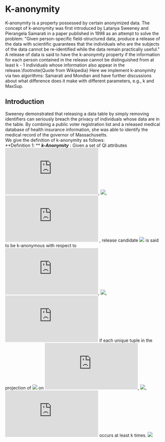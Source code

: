# K-anonymity
K-anonymity is a property possessed by certain anonymized data. The concept of k-anonymity was first introduced by Latanya Sweeney and Pierangela Samarati in a paper published in 1998 as an attempt to solve the problem: "Given person-specific field-structured data, produce a release of the data with scientific guarantees that the individuals who are the subjects of the data cannot be re-identified while the data remain practically useful." A release of data is said to have the k-anonymity property if the information for each person contained in the release cannot be distinguished from at least k - 1 individuals whose information also appear in the release.\footnote{Quote from Wikipedia} Here we implement k-anonymity via two algorithms: Samarati and Mondian and have further discussions about what difference does it make with different parameters, e.g., k and MaxSup.
## Introduction
Sweeney demonstrated that releasing a data table by simply removing identifiers can seriously breach the privacy of individuals whose data are in the table. By combinig a public voter registration list and a released medical database of health insurance information, she was able to identify the medical record of the governor of Massachusetts.  
We give the definition of k-anonymity as follows:  
**Definition 1: ** **_k-Anonymity_** : Given a set of QI attributes ![](http://latex.codecogs.com/svg.latex?Q_1), ![](http://latex.codecogs.com/svg.latex?\dots), ![](http://latex.codecogs.com/svg.latex?Q_d)
, release candidate ![](http://latex.codecogs.com/svg.latex?D^{\ast}) is said to be k-anonymous with respect to ![](http://latex.codecogs.com/svg.latex?Q_1), ![](http://latex.codecogs.com/svg.latex?\dots), ![](http://latex.codecogs.com/svg.latex?Q_d)
 if each unique tuple in the projection of ![](http://latex.codecogs.com/svg.latex?D^*)
 on ![](http://latex.codecogs.com/svg.latex?Q_1), ![](http://latex.codecogs.com/svg.latex?\dots), ![](http://latex.codecogs.com/svg.latex?Q_d)
 occurs at least k times.
![](http://latex.codecogs.com/svg.latex?D^{\ast})


